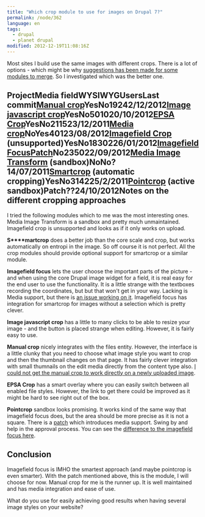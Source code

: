 ```yaml
---
title: "Which crop module to use for images on Drupal 7?"
permalink: /node/362
language: en
tags:
  - drupal
  - planet drupal
modified: 2012-12-19T11:08:16Z
---
```


Most sites I build use the same images with different crops. There is a lot of options - which might be why [suggestions has been made for some modules to merge](http://drupal.org/node/1491508). So I investigated which was the better one.

ProjectMedia fieldWYSIWYGUsersLast commit[Manual crop](http://drupal.org/project/manual-crop)YesNo19242/12/2012[Image javascript crop](http://drupal.org/project/imagecrop)YesNo501020/10/2012[EPSA Crop](http://drupal.org/project/epsacrop)YesNo211523/12/2011[M](http://drupal.org/project/epsacrop)[edia crop](http://drupal.org/project/media_crop)NoYes40123/08/2012[Imagefield Crop](http://drupal.org/project/imagefield_crop) (unsupported)YesNo1830226/01/2012[Imagefield Focus](http://drupal.org/project/imagefield_focus)[Patch](http://drupal.org/node/1781778)No235022/09/2012[Media Image Transform](http://drupal.org/sandbox/cocoloco/1090384) (sandbox)NoNo?14/07/2011[Smartcrop](http://drupal.org/project/smartcrop) (automatic cropping)YesNo314225/2/2011[Pointcrop](http://drupal.org/sandbox/OxideInteractive/1817208) (active sandbox)Patch??24/10/2012Notes on the different cropping approaches
------------------------------------------

I tried the following modules which to me was the most interesting ones. Media Image Transform is a sandbox and pretty much unmaintained. Imagefield crop is unsupported and looks as if it only works on upload.

**S****martcrop** does a better job than the core scale and crop, but works automatically on entropi in the image. So off course it is not perfect. All the crop modules should provide optional support for smartcrop or a similar module.

**Imagefield focus** lets the user choose the important parts of the picture - and when using the core Drupal image widget for a field, it is real easy for the end user to use the functionality. It is a little strange with the textboxes recording the coordinates, but but that won't get in your way. Lacking is Media support, but there is [an issue working on it](http://drupal.org/node/1781778). Imagefield focus has integration for smartcrop for images without a selection which is pretty clever.

**Image javascript crop** has a little to many clicks to be able to resize your image - and the button is placed strange when editing. However, it is fairly easy to use.

**Manual crop** nicely integrates with the files entity. However, the interface is a little clunky that you need to choose what image style you want to crop and then the thumbnail changes on that page. It has fairly clever integration with small thumnails on the edit media directly from the content type also. [I could not get the manual crop to work directly on a newly uploaded image](http://drupal.org/node/1868780).

**EPSA Crop** has a smart overlay where you can easily switch between all enabled file styles. However, the link to get there could be improved as it might be hard to see right out of the box.

**Pointcrop** sandbox looks promising. It works kind of the same way that imagefield focus does, but the area should be more precise as it is not a square. There is a [patch](http://drupal.org/node/1831570) which introduces media support. Swing by and help in the approval process. You can see the [difference to the imagefield focus here](http://drupal.org/node/1820260#comment-6698344).

Conclusion
----------

Imagefield focus is IMHO the smartest approach (and maybe pointcrop is even smarter). With the patch mentioned above, this is the module, I will choose for now. Manual crop for me is the runner up. It is well maintained and has media integration and ease of use.

What do you use for easily achieving good results when having several image styles on your website?

